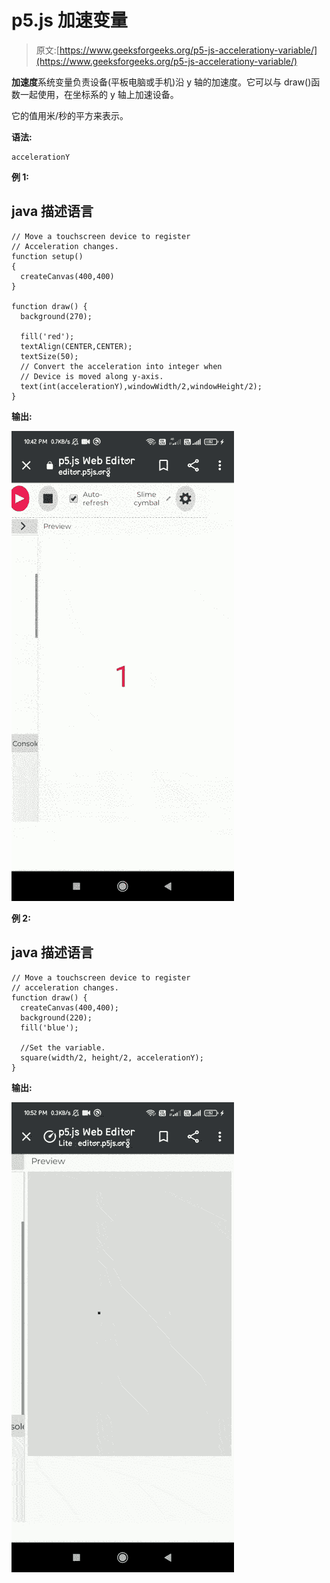 # p5.js 加速变量

> 原文:[https://www.geeksforgeeks.org/p5-js-accelerationy-variable/](https://www.geeksforgeeks.org/p5-js-accelerationy-variable/)

**加速度**系统变量负责设备(平板电脑或手机)沿 y 轴的加速度。它可以与 draw()函数一起使用，在坐标系的 y 轴上加速设备。

它的值用米/秒的平方来表示。

**语法:**

```
accelerationY
```

**例 1:**

## java 描述语言

```
// Move a touchscreen device to register
// Acceleration changes.
function setup()
{
  createCanvas(400,400)
}

function draw() {
  background(270);

  fill('red');
  textAlign(CENTER,CENTER);
  textSize(50);
  // Convert the acceleration into integer when
  // Device is moved along y-axis.
  text(int(accelerationY),windowWidth/2,windowHeight/2);
}
```

**输出:**

![](img/6b579342fa48c6d38784c557adfe48e3.png)

**例 2:**

## java 描述语言

```
// Move a touchscreen device to register
// acceleration changes.
function draw() {
  createCanvas(400,400);
  background(220);
  fill('blue');

  //Set the variable.
  square(width/2, height/2, accelerationY);
}
```

**输出:**

![](img/8abd96ccdeba8b6d9b4efe4cbf9c4886.png)